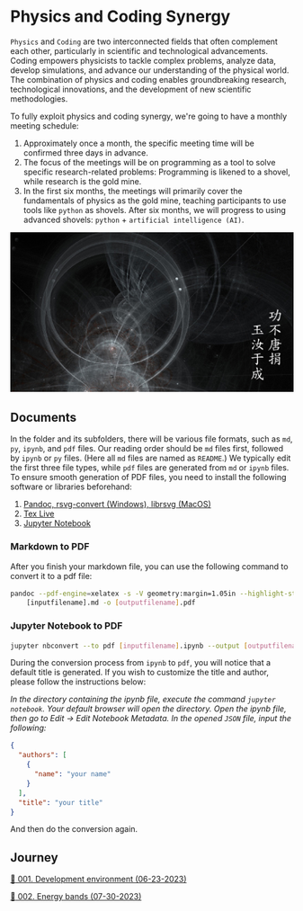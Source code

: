 <!-- [![Code style: yapf pep8](./figs/code_style_yapf.svg)](https://github.com/google/yapf) -->

# Physics and Coding Synergy 

`Physics` and `Coding` are two interconnected fields that often complement each other, particularly in scientific and technological advancements. Coding empowers physicists to tackle complex problems, analyze data, develop simulations, and advance our understanding of the physical world. The combination of physics and coding enables groundbreaking research, technological innovations, and the development of new scientific methodologies.

To fully exploit physics and coding synergy, we're going to have a monthly meeting schedule:

1. Approximately once a month, the specific meeting time will be confirmed three days in advance.
2. The focus of the meetings will be on programming as a tool to solve specific research-related problems: Programming is likened to a shovel, while research is the gold mine.
3. In the first six months, the meetings will primarily cover the fundamentals of physics as the gold mine, teaching participants to use tools like `python` as shovels. After six months, we will progress to using advanced shovels: `python` + `artificial intelligence (AI)`.

![Physics and Coding Synergy: Here we use a picture of fractal to imply such ethereal synergy.](./figs/fractal.jpg "Physics and coding synergy")

## Documents

In the folder and its subfolders, there will be various file formats, such as `md`, `py`, `ipynb`, and `pdf` files. Our reading order should be `md` files first, followed by `ipynb` or `py` files. (Here all `md` files are named as `README`.) We typically edit the first three file types, while `pdf` files are generated from `md` or `ipynb` files. 
To ensure smooth generation of PDF files, you need to install the following software or libraries beforehand:

1. [Pandoc, rsvg-convert (Windows), librsvg (MacOS)](https://pandoc.org/installing.html)
2. [Tex Live](https://tug.org/texlive/)
3. [Jupyter Notebook](https://jupyter.org/install)

### Markdown to PDF 

After you finish your markdown file, you can use the following command to convert it to a pdf file:

```bash
pandoc --pdf-engine=xelatex -s -V geometry:margin=1.05in --highlight-style breezedark 
    [inputfilename].md -o [outputfilename].pdf
```

### Jupyter Notebook to PDF

```bash
jupyter nbconvert --to pdf [inputfilename].ipynb --output [outputfilename].pdf
```
During the conversion process from `ipynb` to `pdf`, you will notice that a default title is generated. If you wish to customize the title and author, please follow the instructions below:

*In the directory containing the ipynb file, execute the command `jupyter notebook`. Your default browser will open the directory. Open the ipynb file, then go to Edit $\rightarrow$ Edit Notebook Metadata. In the opened `JSON` file, input the following:*
```json
{
  "authors": [
    {
      "name": "your name"
    }
  ],
  "title": "your title"
}
```
And then do the conversion again.


## Journey

<a href="./001_development-environment/README.md" alt="Please see the link for details">:link: 001. Development environment (06-23-2023)</a>

<a href="./002_energy-bands/README.md" alt="Please see the link for details">:link: 002. Energy bands (07-30-2023)</a>